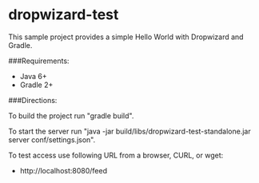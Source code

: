dropwizard-test
===============

This sample project provides a simple Hello World with Dropwizard and Gradle.

###Requirements:

* Java 6+
* Gradle 2+

###Directions:

To build the project run "gradle build".

To start the server run "java -jar build/libs/dropwizard-test-standalone.jar server conf/settings.json".

To test access use following URL from a browser, CURL, or wget:

* http://localhost:8080/feed
